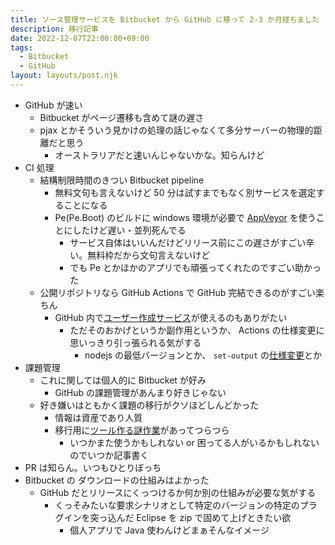 ```yaml
---
title: ソース管理サービスを Bitbucket から GitHub に移って 2-3 か月経ちました
description: 移行記事
date: 2022-12-07T22:00:00+09:00
tags:
  - Bitbucket
  - GitHub
layout: layouts/post.njk
---
```

* GitHub が速い
  * Bitbucket がページ遷移も含めて謎の遅さ
  * pjax とかそういう見かけの処理の話じゃなくて多分サーバーの物理的距離だと思う
    * オーストラリアだと速いんじゃないかな。知らんけど
* CI 処理
  * 結構制限時間のきつい Bitbucket pipeline
    * 無料文句も言えないけど 50 分は試すまでもなく別サービスを選定することになる
    * Pe(Pe.Boot) のビルドに windows 環境が必要で [AppVeyor](https://www.appveyor.com/) を使うことにしたけど遅い・並列死んでる
      * サービス自体はいいんだけどリリース前にこの遅さがすごい辛い。無料枠だから文句言えないけど
      * でも Pe とかほかのアプリでも頑張ってくれたのですごい助かった
  * 公開リポジトリなら GitHub Actions で GitHub 完結できるのがすごい楽ちん
    * GitHub 内で[ユーザー作成サービス](https://github.com/marketplace)が使えるのもありがたい
      * ただそのおかげというか副作用というか、 Actions の仕様変更に思いっきり引っ張られる気がする
        * nodejs の最低バージョンとか、 `set-output` の[仕様変更](https://github.blog/changelog/2022-10-11-github-actions-deprecating-save-state-and-set-output-commands/)とか
* 課題管理
  * これに関しては個人的に Bitbucket が好み
    * GitHub の課題管理があんまり好きじゃない
  * 好き嫌いはともかく課題の移行がクソほどしんどかった
    * 情報は資産であり人質
    * 移行用に[ツール作る謎作業](https://github.com/sk-0520/issue-bb2gh)があってつらつら
      * いつかまた使うかもしれない or 困ってる人がいるかもしれないのでいつか記事書く
* PR は知らん。いつもひとりぼっち
* Bitbucket の ダウンロードの仕組みはよかった
  * GitHub だとリリースにくっつけるか何か別の仕組みが必要な気がする
    * くっそみたいな要求シナリオとして特定のバージョンの特定のプラグインを突っ込んだ Eclipse を zip で固めて上げときたい欲
      * 個人アプリで Java 使わんけどまぁそんなイメージ
